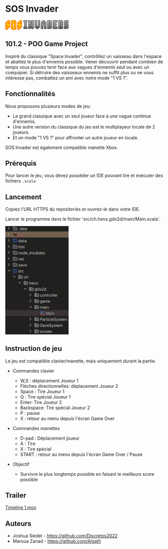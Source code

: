 # SOS Invader

<img src="https://github.com/Algath/Space-Invader/blob/master/data/images/Banner.png" alt="Emplacement du fichier 'Main'" style="width: 200px; height: auto;">

## 101.2 - POO Game Project

Inspiré du classique "Space Invader", contrôllez un vaisseau dans l'espace et abattez le plus d'ennemis possible.
Vener découvrir pendant combien de temps vous pouvez tenir face aux vagues d'ennemis seul ou avec un coéquipier.
Si détruire des vaisseaux ennemis ne suffit plus ou ne vous intéresse pas, combattez un ami avec notre mode "1 VS 1".

## Fonctionnalités
Nous proposons plusieurs modes de jeu:
- Le grand classique avec un seul joueur face à une vague continue d'ennemis.
- Une autre version du classique du jeu est le multiplayeur locale de 2 joueurs.
- Et un mode "1 VS 1" pour affronter un autre joueur en locale.

SOS Invader est également compatible manette Xbox.

## Prérequis
Pour lancer le jeu, vous devez posséder un IDE pouvant lire et exécuter des fichiers `.scala`

## Lancement
Copiez l'URL HTTPS du repositories et ouvrez-le dans votre IDE.

Lancer le programme dans le fichier 'src/ch.hevs.gdx2d/main/Main.scala'.

<img src="https://github.com/Algath/Space-Invader/blob/master/data/images/img.png" alt="Emplacement du fichier 'Main'" style="width: 200px; height: auto;">

[//]: # (![img.png]&#40;data/images/img.png&#41;)

## Instruction de jeu
Le jeu est compatible clavier/manette, mais uniquement durant la partie.

- Commandes clavier
  - W,S : déplacement Joueur 1
  - Flèches directionnelles: déplacement Joueur 2
  - Space : Tire Joueur 1
  - Q : Tire spécial Joueur 1
  - Enter: Tire Joueur 2
  - Backspace: Tire spécial Joueur 2
  - P : pause
  - X : retour au menu depuis l'écran Game Over


- Commandes manettes
  - D-pad : Déplacement joueur
  - A : Tire
  - X : Tire spécial
  - START : retour au menu depuis l'écran Game Over / Pause


- Objectif
  - Survivre le plus longtemps possible en faisant le meilleurs score possible

## Trailer

[Timeline 1.mov](data%2FTimeline%201.mov)

## Auteurs
- Joshua Siedel - https://github.com/Discretos2022
- Maroua Zanad - https://github.com/Algath